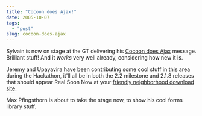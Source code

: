 ```yaml
---
title: "Cocoon does Ajax!"
date: 2005-10-07
tags: 
  - "post"
slug: cocoon-does-ajax
---
```


Sylvain is now on stage at the GT delivering his [Cocoon does Ajax](http://www.cocoongt.org/speakers/sylvain-wallez-and-max-pfingsthorn.html) message. Brilliant stuff! And it _works_ very well already, considering how new it is.

Jeremy and Upayavira have been contributing some cool stuff in this area during the Hackathon, it'll all be in both the 2.2 milestone and 2.1.8 releases that should appear Real Soon Now at your [friendly neighborhood download site](http://cocoon.apache.org/mirror.cgi).

Max Pfingsthorn is about to take the stage now, to show his cool forms library stuff.
